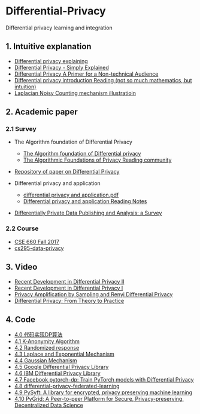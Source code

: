 # Differential-Privacy

Differential privacy learning and integration

## 1. Intuitive explanation
- [Differential privacy explaining](https://aircloak.com/explaining-differential-privacy/)
- [Differential Privacy - Simply Explained](https://www.youtube.com/watch?v=gI0wk1CXlsQ) 
- [Differential Privacy A Primer for a Non-technical Audience](https://github.com/Billy1900/Differential-Privacy/blob/master/Differential%20Privacy%20A%20Primer%20for%20a%20Non-technical%20Audience.pdf)
- [Differential privacy introduction Reading (not so much mathematics, but intuition)](https://desfontain.es/privacy/)
- [Laplacian Noisy Counting mechanism illustratioin](https://georgianpartners.shinyapps.io/interactive_counting/)

## 2. Academic paper
### 2.1 Survey
- The Algorithm foundation of Differential Privacy
  - [The Algorithm foundation of Differential privacy](https://github.com/Billy1900/Differential-Privacy/blob/master/The%20Algorithmic%20Foundations%20of%20Differential%20Privacy.pdf)
  - [The Algorithmic Foundations of Privacy Reading community](https://github.com/AceEviliano/Differential-Privacy-Explained)

- [Repository of paper on Differential Privacy](https://github.com/Billy1900/Differential-Privacy/blob/master/collection_of_papers.md)

- Differential privacy and application 
    - [differential privacy and application.pdf](https://github.com/Billy1900/Differential-Privacy/blob/master/differential%20privacy%20and%20application.pdf)
    - [Differential privacy and application Reading Notes](https://github.com/Billy1900/Differential-Privacy/blob/master/differential%20privacy%20and%20its%20application.pdf)

- [Differentially Private Data Publishing and Analysis: a Survey](https://github.com/Billy1900/Differential-Privacy/blob/master/Differentially%20Private%20Data%20Publishing%20and%20Analysis%20a%20Survey.pdf)
### 2.2 Course
  - [CSE 660 Fall 2017](http://cs-people.bu.edu/gaboardi/teaching/CSE660-fall17.html)
  - [cs295-data-privacy](https://github.com/jnear/cs295-data-privacy)  

## 3. Video
  - [Recent Development in Differential Privacy II](https://www.youtube.com/watch?v=3EpNKI2l-20)
  - [Recent Development in Differential Privacy I](https://www.youtube.com/watch?v=pWUgFHkfOO0)
  - [Privacy Amplification by Sampling and Renyi Differential Privacy](https://www.youtube.com/watch?v=0MAvz0YK5E4)
  - [Differential Privacy: From Theory to Practice](https://www.youtube.com/playlist?list=PL8Vt-7cSFnw1li73YXZdTaiAeXFkmWWRh)
 

## 4. Code
- [4.0 代码实现DP算法](https://zhuanlan.zhihu.com/p/67761743)
- [4.1 K-Anonymity Algorithm](https://github.com/Billy1900/Differential-Privacy/tree/master/k-anonymization-algo)
- [4.2 Randomized response](http://ceur-ws.org/Vol-1558/paper35.pdf)
- [4.3 Laplace and Exponential Mechanism](https://github.com/Billy1900/Differential-Privacy/tree/master/Laplace%26Exponetial)
- [4.4 Gaussian Mechanism](https://github.com/Billy1900/Differential-Privacy/tree/master/Gaussian)
- [4.5 Google Differential Privacy Library](https://github.com/google/differential-privacy)
- [4.6 IBM Differential Privacy Library](https://github.com/IBM/differential-privacy-library)
- [4.7 Facebook pytorch-dp: Train PyTorch models with Differential Privacy](https://github.com/facebookresearch/pytorch-dp)
- [4.8 differential-privacy-federated-learning](https://github.com/gitgik/differential-privacy-federated-learning)
- [4.9 PySyft: A library for encrypted, privacy preserving machine learning](https://github.com/OpenMined/PySyft)
- [4.10 PyGrid: A Peer-to-peer Platform for Secure, Privacy-preserving, Decentralized Data Science](https://github.com/OpenMined/PyGrid/)
